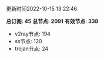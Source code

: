 更新时间2022-10-15 13:22:46

**总订阅: 45**
**总节点: 2091**
**有效节点: 338**
- v2ray节点: 194
- ss节点: 120
- trojan节点: 24
